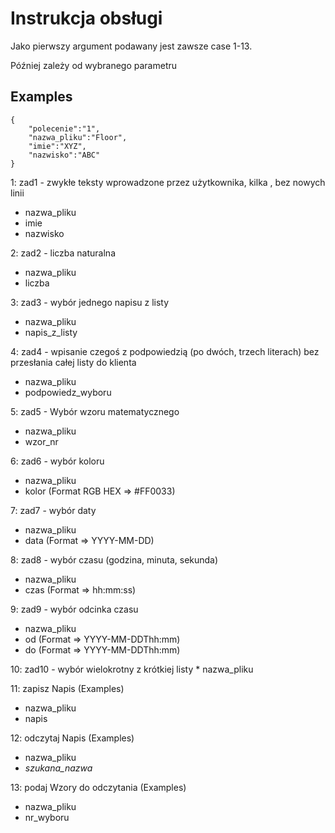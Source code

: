 # Instrukcja obsługi
Jako pierwszy argument podawany jest zawsze case 1-13.

Później zależy od wybranego parametru

## Examples
```
{
    "polecenie":"1",
    "nazwa_pliku":"Floor",
    "imie":"XYZ",
    "nazwisko":"ABC"
}
```
1: zad1 - zwykłe teksty wprowadzone przez użytkownika, kilka , bez nowych linii
   * nazwa_pliku
   * imie
   * nazwisko
  
2: zad2 - liczba naturalna
   * nazwa_pliku
   * liczba
   
3: zad3 - wybór jednego napisu z listy
   * nazwa_pliku
   * napis_z_listy
   
4: zad4 - wpisanie czegoś z podpowiedzią (po dwóch, trzech literach) bez przesłania całej listy do
klienta
   * nazwa_pliku
   * podpowiedz_wyboru
   
5: zad5 - Wybór wzoru matematycznego
   * nazwa_pliku
   * wzor_nr
   
6: zad6 - wybór koloru
   * nazwa_pliku
   * kolor (Format RGB HEX => #FF0033)
   
7: zad7 - wybór daty
   * nazwa_pliku
   * data (Format => YYYY-MM-DD)
   
8: zad8 - wybór czasu (godzina, minuta, sekunda)
   * nazwa_pliku
   * czas (Format => hh:mm:ss)
  
9: zad9 - wybór odcinka czasu
   * nazwa_pliku
   * od (Format => YYYY-MM-DDThh:mm)
   * do (Format => YYYY-MM-DDThh:mm)
   
10: zad10 - wybór wielokrotny z krótkiej listy
    * nazwa_pliku
    
11: zapisz Napis (Examples)
   * nazwa_pliku
   * napis
   
12: odczytaj Napis (Examples)
   * nazwa_pliku
   * *szukana_nazwa*
   
13: podaj Wzory do odczytania (Examples)
   * nazwa_pliku
   * nr_wyboru
  
